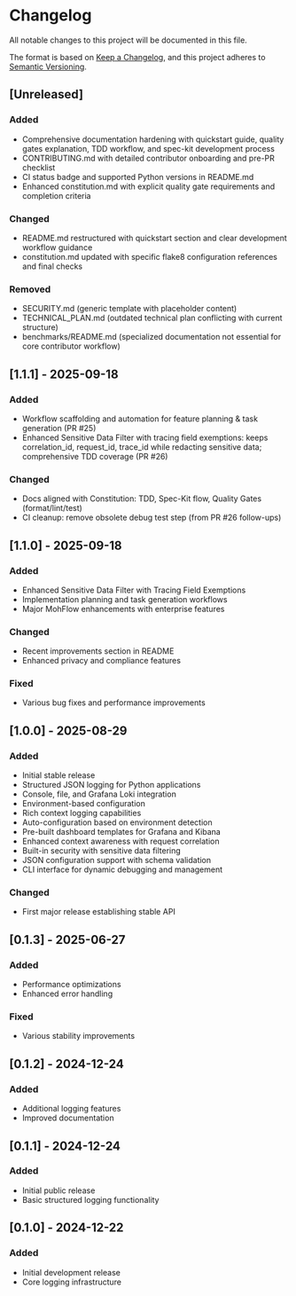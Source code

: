 # Changelog

All notable changes to this project will be documented in this file.

The format is based on [Keep a Changelog](https://keepachangelog.com/en/1.0.0/),
and this project adheres to [Semantic Versioning](https://semver.org/spec/v2.0.0.html).

## [Unreleased]

### Added
- Comprehensive documentation hardening with quickstart guide, quality gates explanation, TDD workflow, and spec-kit development process
- CONTRIBUTING.md with detailed contributor onboarding and pre-PR checklist
- CI status badge and supported Python versions in README.md
- Enhanced constitution.md with explicit quality gate requirements and completion criteria

### Changed
- README.md restructured with quickstart section and clear development workflow guidance
- constitution.md updated with specific flake8 configuration references and final checks

### Removed
- SECURITY.md (generic template with placeholder content)
- TECHNICAL_PLAN.md (outdated technical plan conflicting with current structure)
- benchmarks/README.md (specialized documentation not essential for core contributor workflow)

## [1.1.1] - 2025-09-18

### Added
- Workflow scaffolding and automation for feature planning & task generation (PR #25)
- Enhanced Sensitive Data Filter with tracing field exemptions: keeps correlation_id, request_id, trace_id while redacting sensitive data; comprehensive TDD coverage (PR #26)

### Changed
- Docs aligned with Constitution: TDD, Spec-Kit flow, Quality Gates (format/lint/test)
- CI cleanup: remove obsolete debug test step (from PR #26 follow-ups)

## [1.1.0] - 2025-09-18

### Added
- Enhanced Sensitive Data Filter with Tracing Field Exemptions
- Implementation planning and task generation workflows
- Major MohFlow enhancements with enterprise features

### Changed
- Recent improvements section in README
- Enhanced privacy and compliance features

### Fixed
- Various bug fixes and performance improvements

## [1.0.0] - 2025-08-29

### Added
- Initial stable release
- Structured JSON logging for Python applications
- Console, file, and Grafana Loki integration
- Environment-based configuration
- Rich context logging capabilities
- Auto-configuration based on environment detection
- Pre-built dashboard templates for Grafana and Kibana
- Enhanced context awareness with request correlation
- Built-in security with sensitive data filtering
- JSON configuration support with schema validation
- CLI interface for dynamic debugging and management

### Changed
- First major release establishing stable API

## [0.1.3] - 2025-06-27

### Added
- Performance optimizations
- Enhanced error handling

### Fixed
- Various stability improvements

## [0.1.2] - 2024-12-24

### Added
- Additional logging features
- Improved documentation

## [0.1.1] - 2024-12-24

### Added
- Initial public release
- Basic structured logging functionality

## [0.1.0] - 2024-12-22

### Added
- Initial development release
- Core logging infrastructure
